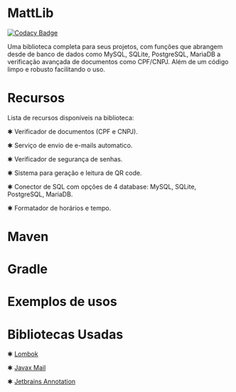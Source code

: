 # MattLib

[![Codacy Badge](https://app.codacy.com/project/badge/Grade/0b674fb11244458dbfe9ea2134909964)](https://www.codacy.com/gh/mattnicee7/MattLib/dashboard?utm_source=github.com&amp;utm_medium=referral&amp;utm_content=mattnicee7/MattLib&amp;utm_campaign=Badge_Grade)

Uma biblioteca completa para seus projetos, com funções que abrangem desde de banco de dados como MySQL, SQLite, PostgreSQL, MariaDB a verificação avançada de documentos como CPF/CNPJ. Além de um código limpo e robusto facilitando o uso.

# Recursos

Lista de recursos disponíveis na biblioteca:

✱ Verificador de documentos (CPF e CNPJ).

✱ Serviço de envio de e-mails automatico.

✱ Verificador de segurança de senhas.

✱ Sistema para geração e leitura de QR code.

✱ Conector de SQL com opções de 4 database: MySQL, SQLite, PostgreSQL, MariaDB.

✱ Formatador de horários e tempo.

# Maven

# Gradle

# Exemplos de usos

# Bibliotecas Usadas

✱ [Lombok](https://projectlombok.org/)

✱ [Javax Mail](https://mvnrepository.com/artifact/javax.mail)

✱ [Jetbrains Annotation](https://www.jetbrains.com/help/idea/annotating-source-code.html)
